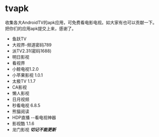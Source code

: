 # tvapk
收集各大AndroidTV的apk应用，可免费看电影电视。如大家有也可以贡献一下。把你们的应用apk提交上来，感谢了。

* 鱼跃TV
* 大视界-频道密码789
* 派TV2.31(密码1688)
* 明日影视
* 看视界
* 小鲸电视1.2.0
* 小苹果影视 1.0.1
* 太极TV 1.1.7
* CA影视
* 懒人影视
* 日月视频
* 秒看电视 6.8.5
* 熊猫阅读
* HDP直播 --看电视神器
* 影视酷 1.1.6
* 龙门影视  ***切记不能更新***
